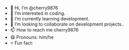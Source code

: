 - 👋 Hi, I’m @cherry9876
- 👀 I’m interested in coding.
- 🌱 I’m currently learning development.
- 💞️ I’m looking to collaborate on development projects..
- 📫 How to reach me cherry9876
- 😄 Pronouns: him/he
- ⚡ Fun fact: 

<!---
cherry9876/cherry9876 is a ✨ special ✨ repository because its `README.md` (this file) appears on your GitHub profile.
You can click the Preview link to take a look at your changes.
--->
